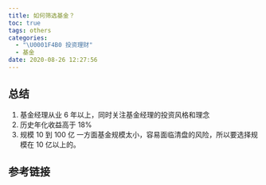 ```yaml
---
title: 如何筛选基金？
toc: true
tags: others
categories:
  - "\U0001F4B0 投资理财"
  - 基金
date: 2020-08-26 12:27:56
---
```


## 总结
1. 基金经理从业 6 年以上，同时关注基金经理的投资风格和理念
2. 历史年化收益高于 18%
3. 规模 10 到 100 亿
    一方面基金规模太小，容易面临清盘的风险，所以要选择规模在 10 亿以上的。
## 参考链接
